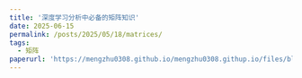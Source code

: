 ```yaml
---
title: '深度学习分析中必备的矩阵知识'
date: 2025-06-15
permalink: /posts/2025/05/18/matrices/
tags:
  - 矩阵
paperurl: 'https://mengzhu0308.github.io/mengzhu0308.githup.io/files/blog/matrix-and-vector/2025-05-18-matrices.pdf'
---
```

